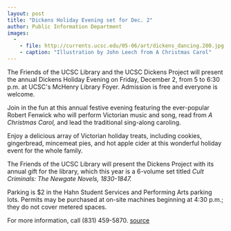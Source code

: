 ```yaml
---
layout: post
title: "Dickens Holiday Evening set for Dec. 2"
author: Public Information Department
images:
  -
    - file: http://currents.ucsc.edu/05-06/art/dickens_dancing.200.jpg
    - caption: "Illustration by John Leech from A Christmas Carol"
---
```


The Friends of the UCSC Library and the UCSC Dickens Project will present the annual Dickens Holiday Evening on Friday, December 2, from 5 to 6:30 p.m. at UCSC's McHenry Library Foyer. Admission is free and everyone is welcome.

Join in the fun at this annual festive evening featuring the ever-popular Robert Fenwick who will perform Victorian music and song, read from _A Christmas Carol,_ and lead the traditional sing-along caroling.

Enjoy a delicious array of Victorian holiday treats, including cookies, gingerbread, mincemeat pies, and hot apple cider at this wonderful holiday event for the whole family.

The Friends of the UCSC Library will present the Dickens Project with its annual gift for the library, which this year is a 6-volume set titled _Cult Criminals: The Newgate Novels, 1830-1847._

Parking is $2 in the Hahn Student Services and Performing Arts parking lots. Permits may be purchased at on-site machines beginning at 4:30 p.m.; they do not cover metered spaces.

For more information, call (831) 459-5870.
[source](http://www1.ucsc.edu/currents/05-06/11-28/brief-dickens.asp "Permalink to brief-dickens")
